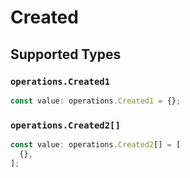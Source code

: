 # Created


## Supported Types

### `operations.Created1`

```typescript
const value: operations.Created1 = {};
```

### `operations.Created2[]`

```typescript
const value: operations.Created2[] = [
  {},
];
```

